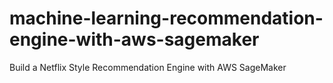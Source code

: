 # machine-learning-recommendation-engine-with-aws-sagemaker
Build a Netflix Style Recommendation Engine with AWS SageMaker
